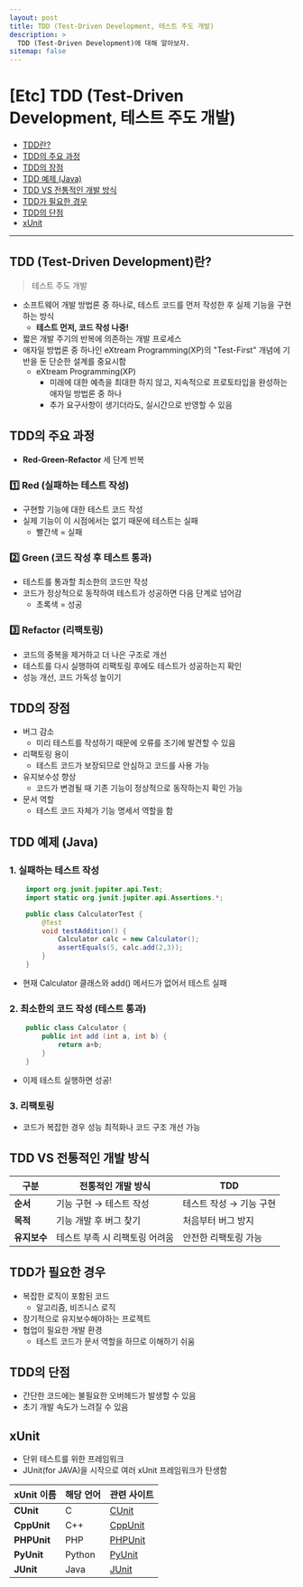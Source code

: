 ```yaml
---
layout: post
title: TDD (Test-Driven Development, 테스트 주도 개발)
description: >
  TDD (Test-Driven Development)에 대해 알아보자.
sitemap: false
---
```


# [Etc] TDD (Test-Driven Development, 테스트 주도 개발)

- [TDD란?](#tdd-test-driven-development란)
- [TDD의 주요 과정](#tdd의-주요-과정)
- [TDD의 장점](#tdd의-장점)
- [TDD 예제 (Java)](#tdd-예제-java)
- [TDD VS 전통적인 개발 방식](#tdd-vs-전통적인-개발-방식)
- [TDD가 필요한 경우](#tdd가-필요한-경우)
- [TDD의 단점](#tdd의-단점)
- [xUnit](#xunit)

---

## TDD (Test-Driven Development)란?

> 테스트 주도 개발

- 소프트웨어 개발 방법론 중 하나로, 테스트 코드를 먼저 작성한 후 실제 기능을 구현하는 방식
  - <strong>테스트 먼저, 코드 작성 나중!</strong>
- 짧은 개발 주기의 반복에 의존하는 개발 프로세스
- 애자일 방법론 중 하나인 eXtream Programming(XP)의 "Test-First" 개념에 기반을 둔 단순한 설계를 중요시함
  - eXtream Programming(XP)
    - 미래에 대한 예측을 최대한 하지 않고, 지속적으로 프로토타입을 완성하는 애자일 방법론 중 하나
    - 추가 요구사항이 생기더라도, 실시간으로 반영할 수 있음

## TDD의 주요 과정

- <strong>Red-Green-Refactor</strong> 세 단계 반복

### 1️⃣ Red (실패하는 테스트 작성)

- 구현할 기능에 대한 테스트 코드 작성
- 실제 기능이 이 시점에서는 없기 때문에 테스트는 실패
  - 빨간색 = 실패

### 2️⃣ Green (코드 작성 후 테스트 통과)

- 테스트를 통과할 최소한의 코드만 작성
- 코드가 정상적으로 동작하여 테스트가 성공하면 다음 단계로 넘어감
  - 초록색 = 성공

### 3️⃣ Refactor (리팩토링)

- 코드의 중복을 제거하고 더 나은 구조로 개선
- 테스트를 다시 실행하여 리팩토링 후에도 테스트가 성공하는지 확인
- 성능 개선, 코드 가독성 높이기

## TDD의 장점

- 버그 감소
  - 미리 테스트를 작성하기 때문에 오류를 조기에 발견할 수 있음
- 리팩토링 용이
  - 테스트 코드가 보장되므로 안심하고 코드를 사용 가능
- 유지보수성 향상
  - 코드가 변경될 때 기존 기능이 정상적으로 동작하는지 확인 가능
- 문서 역할
  - 테스트 코드 자체가 기능 명세서 역할을 함

## TDD 예제 (Java)

### 1. 실패하는 테스트 작성

```java
    import org.junit.jupiter.api.Test;
    import static org.junit.jupiter.api.Assertions.*;

    public class CalculatorTest {
        @Test
        void testAddition() {
            Calculator calc = new Calculator();
            assertEquals(5, calc.add(2,3));
        }
    }
```

- 현재 Calculator 클래스와 add() 메서드가 없어서 테스트 실패

### 2. 최소한의 코드 작성 (테스트 통과)

```java
    public class Calculator {
        public int add (int a, int b) {
            return a+b;
        }
    }
```

- 이제 테스트 실행하면 성공!

### 3. 리팩토링

- 코드가 복잡한 경우 성능 최적화나 코드 구조 개선 가능

## TDD VS 전통적인 개발 방식

| 구분         | 전통적인 개발 방식             | TDD                     |
| ------------ | ------------------------------ | ----------------------- |
| **순서**     | 기능 구현 → 테스트 작성        | 테스트 작성 → 기능 구현 |
| **목적**     | 기능 개발 후 버그 찾기         | 처음부터 버그 방지      |
| **유지보수** | 테스트 부족 시 리팩토링 어려움 | 안전한 리팩토링 가능    |

## TDD가 필요한 경우

- 복잡한 로직이 포함된 코드
  - 알고리즘, 비즈니스 로직
- 장기적으로 유지보수해야하는 프로젝트
- 협업이 필요한 개발 환경
  - 테스트 코드가 문서 역할을 하므로 이해하기 쉬움

## TDD의 단점

- 간단한 코드에는 불필요한 오버헤드가 발생할 수 있음
- 초기 개발 속도가 느려질 수 있음

## xUnit

- 단위 테스트를 위한 프레임워크
- JUnit(for JAVA)을 시작으로 여러 xUnit 프레임워크가 탄생함

| xUnit 이름  | 해당 언어 | 관련 사이트                                          |
| ----------- | --------- | ---------------------------------------------------- |
| **CUnit**   | C         | [CUnit](http://cunit.sourceforge.net/)               |
| **CppUnit** | C++       | [CppUnit](https://sourceforge.net/projects/cppunit/) |
| **PHPUnit** | PHP       | [PHPUnit](https://phpunit.de/)                       |
| **PyUnit**  | Python    | [PyUnit](http://pyunit.sourceforge.net/)             |
| **JUnit**   | Java      | [JUnit](http://junit.org/)                           |
